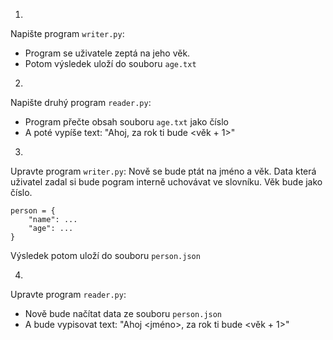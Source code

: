 1)
Napište program `writer.py`:
- Program se uživatele zeptá na jeho věk.
- Potom výsledek uloží do souboru `age.txt`


2)
Napište druhý program `reader.py`:
- Program přečte obsah souboru `age.txt` jako číslo
- A poté vypíše text: "Ahoj, za rok ti bude <věk + 1>"


3)
Upravte program `writer.py`:
Nově se bude ptát na jméno a věk.
Data která uživatel zadal si bude pogram interně uchovávat ve slovníku. Věk bude jako číslo.
```
person = {
	"name": ...
	"age": ...
}
```
Výsledek potom uloží do souboru `person.json`


4)
Upravte program `reader.py`:
- Nově bude načítat data ze souboru `person.json`
- A bude vypisovat text: "Ahoj <jméno>, za rok ti bude <věk + 1>"
